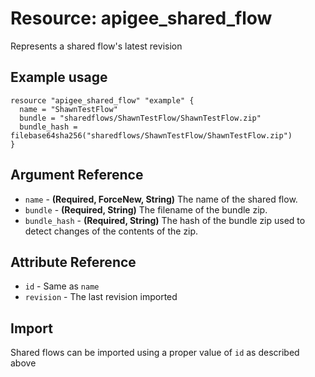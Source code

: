 # Resource: apigee_shared_flow
Represents a shared flow's latest revision
## Example usage
```hcl
resource "apigee_shared_flow" "example" {
  name = "ShawnTestFlow"
  bundle = "sharedflows/ShawnTestFlow/ShawnTestFlow.zip"
  bundle_hash = filebase64sha256("sharedflows/ShawnTestFlow/ShawnTestFlow.zip")
}
```
## Argument Reference
* `name` - **(Required, ForceNew, String)** The name of the shared flow.
* `bundle` - **(Required, String)** The filename of the bundle zip.
* `bundle_hash` - **(Required, String)** The hash of the bundle zip used to detect changes of the contents of the zip.
## Attribute Reference
* `id` - Same as `name`
* `revision` - The last revision imported
## Import
Shared flows can be imported using a proper value of `id` as described above
